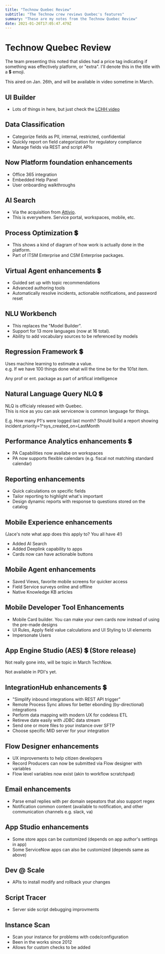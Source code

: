 ```yaml
---
title: "Technow Quebec Review"
subtitle: "The Technow crew reviews Quebec's features"
summary: "These are my notes from the Technow Quebec Review"
date: 2021-01-26T17:05:47.479Z
---
```


# Technow Quebec Review

The team presenting this noted that slides had a price tag indicating if something was effectively platform, or "extra".  I'll denote this in the title with a 💲 emoji.

This aired on Jan. 26th, and will be available in video sometime in March.  

## UI Builder

- Lots of things in here, but just check the [LCHH video](https://www.youtube.com/watch?v=xEb6-E0Xk1w)

## Data Classification

- Categorize fields as PII, internal, restricted, confidential
- Quickly report on field categorization for regulatory compliance
- Manage fields via REST and script APIs

## Now Platform foundation enhancements

- Office 365 integration
- Embedded Help Panel
- User onboarding walkthroughs

## AI Search 

- Via the acquisition from [Attivio](https://blogs.servicenow.com/2019/servicenow-acquires-attivio-cognitive-search-platform.html).
- This is everywhere.  Service portal, workspaces, mobile, etc.

## Process Optimization 💲

- This shows a kind of diagram of how work is actually done in the platform. 
- Part of ITSM Enterprise and CSM Enterprise packages.

## Virtual Agent enhancements 💲

- Guided set up with topic recommendations
- Advanced authoring tools
- Automatically resolve incidents, actionable notifications, and password reset

## NLU Workbench

- This replaces the "Model Builder".
- Support for 13 more languages (now at 16 total).
- Ability to add vocabulary sources to be referenced by models

## Regression Framework 💲

Uses machine learning to estimate a value.  
e.g. 
If we have 100 things done what will the time be for the 101st item.

Any prof or ent. package as part of artifical intelligence

## Natural Language Query NLQ 💲

NLQ is officialy released with Quebec.  
This is nice as you can ask servicenow is common language for things.

E.g. How many P1's were logged last month?  Should build a report showing incident.priority=1^sys_created_on=LastMonth

## Performance Analytics enhancements 💲

- PA Capabilities now availabe on workspaces
- PA now supports flexible calendars (e.g. fiscal not matching standard calendar)

## Reporting enhancements

- Quick calculations on specific fields
- Tailor reporting to highlight what's important
- Design dynamic reports with response to questions stored on the catalog

## Mobile Experience enhancements

(Jace's note what app does this apply to?  You all have 4!)

- Added AI Search
- Added Deeplink capability to apps
- Cards now can have actionable buttons

## Mobile Agent enhancements

- Saved Views, favorite mobile screens for quicker access
- Field Service surveys online and offline
- Native Knowledge KB articles

## Mobile Developer Tool Enhancements

- Mobile Card builder.  You can make your own cards now instead of using the pre-made designs
- UI Rules, Apply field value calculations and UI Styling to UI elements
- Impersonate Users

## App Engine Studio (AES) 💲 (Store release)

Not really gone into, will be topic in March TechNow.

Not available in PDI's yet.

## IntegrationHub enhancements 💲

- "Simplify inbound integrations with REST API trigger"
- Remote Process Sync allows for better ebonding (by-directional) integrations
- Perform data mapping with modern UX for codeless ETL
- Retireve date easily with JDBC data stream
- Send one or more files to your instance over SFTP
- Choose specific MID server for your integration

## Flow Designer enhancements

- UX improvements to help citizen developers
- Record Producers can now be submitted via Flow designer with variables
- Flow level variables now exist (akin to workflow scratchpad)

## Email enhancements

- Parse email replies with per domain sepeators that also support regex
- Notification common content (available to notification, and other communication channels e.g. slack, va)

## App Studio enhancements

- Some store apps can be customized (depends on app author's settings in app)
- Some ServiceNow apps can also be customized (depends same as above)

## Dev @ Scale

- APIs to install modify and rollback your changes

## Script Tracer

- Server side script debugging improvments

## Instance Scan

- Scan your instance for problems with code/configuration
- Been in the works since 2012
- Allows for custom checks to be added
